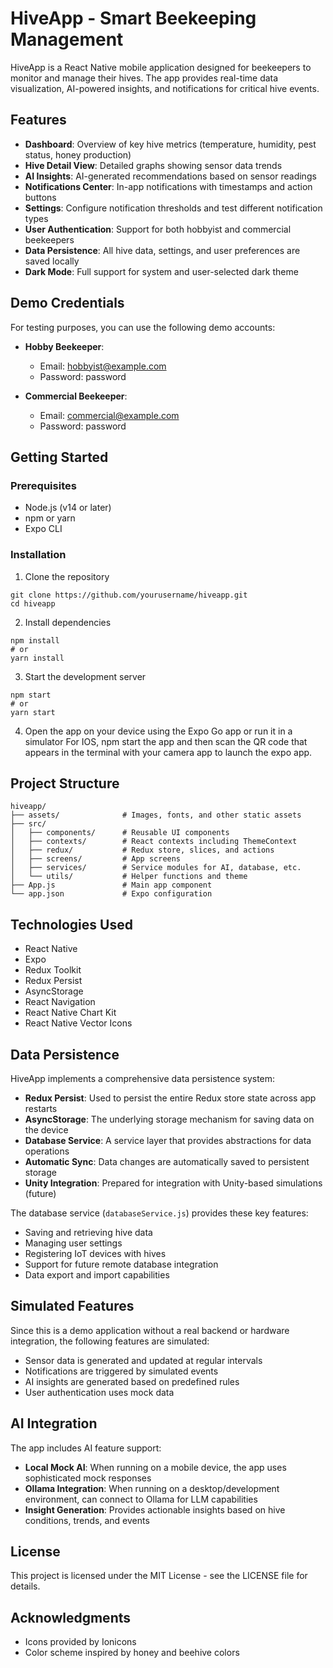 # HiveApp - Smart Beekeeping Management

HiveApp is a React Native mobile application designed for beekeepers to monitor and manage their hives. The app provides real-time data visualization, AI-powered insights, and notifications for critical hive events.

## Features

- **Dashboard**: Overview of key hive metrics (temperature, humidity, pest status, honey production)
- **Hive Detail View**: Detailed graphs showing sensor data trends
- **AI Insights**: AI-generated recommendations based on sensor readings
- **Notifications Center**: In-app notifications with timestamps and action buttons
- **Settings**: Configure notification thresholds and test different notification types
- **User Authentication**: Support for both hobbyist and commercial beekeepers
- **Data Persistence**: All hive data, settings, and user preferences are saved locally
- **Dark Mode**: Full support for system and user-selected dark theme

## Demo Credentials

For testing purposes, you can use the following demo accounts:

- **Hobby Beekeeper**:
  - Email: hobbyist@example.com
  - Password: password

- **Commercial Beekeeper**:
  - Email: commercial@example.com
  - Password: password

## Getting Started

### Prerequisites

- Node.js (v14 or later)
- npm or yarn
- Expo CLI

### Installation

1. Clone the repository
```
git clone https://github.com/yourusername/hiveapp.git
cd hiveapp
```

2. Install dependencies
```
npm install
# or
yarn install
```

3. Start the development server
```
npm start
# or
yarn start
```

4. Open the app on your device using the Expo Go app or run it in a simulator
For IOS, npm start the app and then scan the QR code that appears in the terminal with your camera app to launch the expo app.

## Project Structure

```
hiveapp/
├── assets/              # Images, fonts, and other static assets
├── src/
│   ├── components/      # Reusable UI components
│   ├── contexts/        # React contexts including ThemeContext
│   ├── redux/           # Redux store, slices, and actions
│   ├── screens/         # App screens
│   ├── services/        # Service modules for AI, database, etc.
│   └── utils/           # Helper functions and theme
├── App.js               # Main app component
└── app.json             # Expo configuration
```

## Technologies Used

- React Native
- Expo
- Redux Toolkit
- Redux Persist
- AsyncStorage
- React Navigation
- React Native Chart Kit
- React Native Vector Icons

## Data Persistence

HiveApp implements a comprehensive data persistence system:

- **Redux Persist**: Used to persist the entire Redux store state across app restarts
- **AsyncStorage**: The underlying storage mechanism for saving data on the device
- **Database Service**: A service layer that provides abstractions for data operations
- **Automatic Sync**: Data changes are automatically saved to persistent storage
- **Unity Integration**: Prepared for integration with Unity-based simulations (future)

The database service (`databaseService.js`) provides these key features:

- Saving and retrieving hive data
- Managing user settings
- Registering IoT devices with hives
- Support for future remote database integration
- Data export and import capabilities

## Simulated Features

Since this is a demo application without a real backend or hardware integration, the following features are simulated:

- Sensor data is generated and updated at regular intervals
- Notifications are triggered by simulated events
- AI insights are generated based on predefined rules
- User authentication uses mock data

## AI Integration

The app includes AI feature support:

- **Local Mock AI**: When running on a mobile device, the app uses sophisticated mock responses
- **Ollama Integration**: When running on a desktop/development environment, can connect to Ollama for LLM capabilities
- **Insight Generation**: Provides actionable insights based on hive conditions, trends, and events

## License

This project is licensed under the MIT License - see the LICENSE file for details.

## Acknowledgments

- Icons provided by Ionicons
- Color scheme inspired by honey and beehive colors 